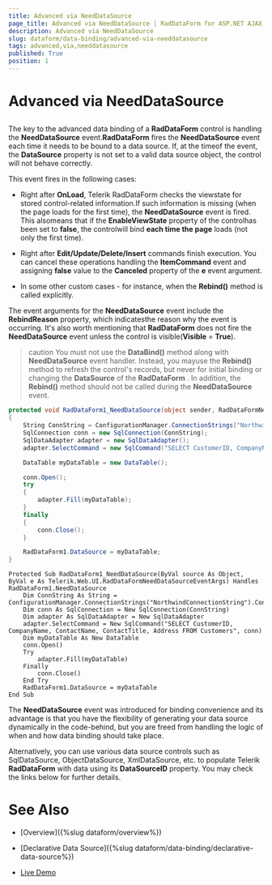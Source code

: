```yaml
---
title: Advanced via NeedDataSource
page_title: Advanced via NeedDataSource | RadDataForm for ASP.NET AJAX 
description: Advanced via NeedDataSource
slug: dataform/data-binding/advanced-via-needdatasource
tags: advanced,via,needdatasource
published: True
position: 1
---
```


# Advanced via NeedDataSource



## 

The key to the advanced data binding of a **RadDataForm** control is handling the **NeedDataSource** event.**RadDataForm** fires the **NeedDataSource** event each time it needs to be bound to a data source. If, at the timeof the event, the **DataSource** property is not set to a valid data source object, the control will not behave correctly.

This event fires in the following cases:

* Right after **OnLoad**, Telerik RadDataForm checks the viewstate for stored control-related information.If such information is missing (when the page loads for the first time), the **NeedDataSource** event is fired. This alsomeans that if the **EnableViewState** property of the controlhas been set to **false**, the controlwill bind **each time the page** loads (not only the first time).

* Right after **Edit/Update/Delete/Insert** commands finish execution. You can cancel these operations handling the **ItemCommand** event and assigning **false** value to the **Canceled** property of the **e** event argument.

* In some other custom cases - for instance, when the **Rebind()** method is called explicitly.

The event arguments for the **NeedDataSource** event include the **RebindReason** property, which indicatesthe reason why the event is occurring. It's also worth mentioning that **RadDataForm** does not fire the **NeedDataSource** event unless the control is visible(**Visible** = **True**).

>caution You must not use the **DataBind()** method along with **NeedDataSource** event handler. Instead, you mayuse the **Rebind()** method to refresh the control's records, but never for initial binding or changing the **DataSource** of the **RadDataForm** . In addition, the **Rebind()** method should not be called during the **NeedDataSource** event.
>




````C#
protected void RadDataForm1_NeedDataSource(object sender, RadDataFormNeedDataSourceEventArgs e)
{
    String ConnString = ConfigurationManager.ConnectionStrings["NorthwindConnectionString"].ConnectionString;
    SqlConnection conn = new SqlConnection(ConnString);
    SqlDataAdapter adapter = new SqlDataAdapter();
    adapter.SelectCommand = new SqlCommand("SELECT CustomerID, CompanyName, ContactName, ContactTitle, Address FROM Customers", conn);

    DataTable myDataTable = new DataTable();

    conn.Open();
    try
    {
        adapter.Fill(myDataTable);
    }
    finally
    {
        conn.Close();
    }

    RadDataForm1.DataSource = myDataTable;
}
````
````VB
Protected Sub RadDataForm1_NeedDataSource(ByVal source As Object, ByVal e As Telerik.Web.UI.RadDataFormNeedDataSourceEventArgs) Handles RadDataForm1.NeedDataSource
    Dim ConnString As String = ConfigurationManager.ConnectionStrings("NorthwindConnectionString").ConnectionString
    Dim conn As SqlConnection = New SqlConnection(ConnString)
    Dim adapter As SqlDataAdapter = New SqlDataAdapter
    adapter.SelectCommand = New SqlCommand("SELECT CustomerID, CompanyName, ContactName, ContactTitle, Address FROM Customers", conn)
    Dim myDataTable As New DataTable
    conn.Open()
    Try
        adapter.Fill(myDataTable)
    Finally
        conn.Close()
    End Try
    RadDataForm1.DataSource = myDataTable
End Sub	
````


The **NeedDataSource** event was introduced for binding convenience and its advantage is that you have the flexibility of generating your data source dynamically in the code-behind, but you are freed from handling the logic of when and how data binding should take place.

Alternatively, you can use various data source controls such as SqlDataSource, ObjectDataSource, XmlDataSource, etc. to populate Telerik **RadDataForm** with data using its **DataSourceID** property. You may check the links below for further details.

# See Also

 * [Overview]({%slug dataform/overview%})

 * [Declarative Data Source]({%slug dataform/data-binding/declarative-data-source%})

 * [Live Demo](https://demos.telerik.com/aspnet-ajax/DataForm/Data-Binding/Server-side-Binding/DefaultCS.aspx)
